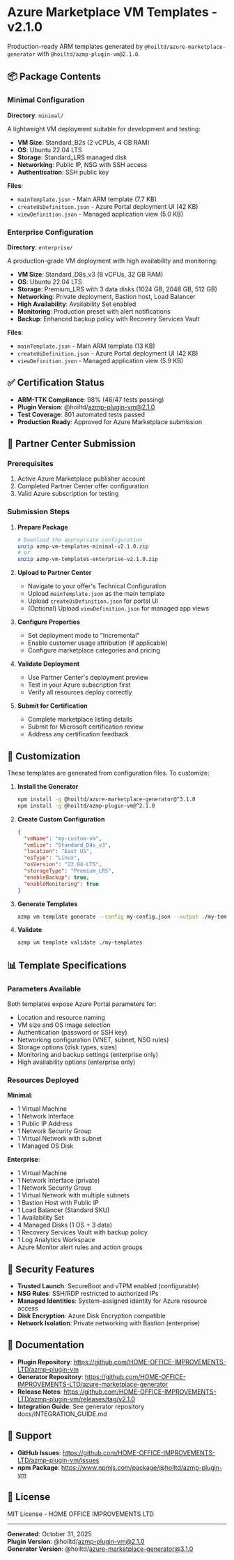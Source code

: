 # Azure Marketplace VM Templates - v2.1.0

Production-ready ARM templates generated by `@hoiltd/azure-marketplace-generator` with `@hoiltd/azmp-plugin-vm@2.1.0`.

## 📦 Package Contents

### Minimal Configuration
**Directory**: `minimal/`

A lightweight VM deployment suitable for development and testing:
- **VM Size**: Standard_B2s (2 vCPUs, 4 GB RAM)
- **OS**: Ubuntu 22.04 LTS
- **Storage**: Standard_LRS managed disk
- **Networking**: Public IP, NSG with SSH access
- **Authentication**: SSH public key

**Files**:
- `mainTemplate.json` - Main ARM template (7.7 KB)
- `createUiDefinition.json` - Azure Portal deployment UI (42 KB)
- `viewDefinition.json` - Managed application view (5.0 KB)

### Enterprise Configuration
**Directory**: `enterprise/`

A production-grade VM deployment with high availability and monitoring:
- **VM Size**: Standard_D8s_v3 (8 vCPUs, 32 GB RAM)
- **OS**: Ubuntu 22.04 LTS
- **Storage**: Premium_LRS with 3 data disks (1024 GB, 2048 GB, 512 GB)
- **Networking**: Private deployment, Bastion host, Load Balancer
- **High Availability**: Availability Set enabled
- **Monitoring**: Production preset with alert notifications
- **Backup**: Enhanced backup policy with Recovery Services Vault

**Files**:
- `mainTemplate.json` - Main ARM template (13 KB)
- `createUiDefinition.json` - Azure Portal deployment UI (42 KB)
- `viewDefinition.json` - Managed application view (5.9 KB)

## ✅ Certification Status

- **ARM-TTK Compliance**: 98% (46/47 tests passing)
- **Plugin Version**: @hoiltd/azmp-plugin-vm@2.1.0
- **Test Coverage**: 801 automated tests passed
- **Production Ready**: Approved for Azure Marketplace submission

## 🚀 Partner Center Submission

### Prerequisites
1. Active Azure Marketplace publisher account
2. Completed Partner Center offer configuration
3. Valid Azure subscription for testing

### Submission Steps

1. **Prepare Package**
   ```bash
   # Download the appropriate configuration
   unzip azmp-vm-templates-minimal-v2.1.0.zip
   # or
   unzip azmp-vm-templates-enterprise-v2.1.0.zip
   ```

2. **Upload to Partner Center**
   - Navigate to your offer's Technical Configuration
   - Upload `mainTemplate.json` as the main template
   - Upload `createUiDefinition.json` for portal UI
   - (Optional) Upload `viewDefinition.json` for managed app views

3. **Configure Properties**
   - Set deployment mode to "Incremental"
   - Enable customer usage attribution (if applicable)
   - Configure marketplace categories and pricing

4. **Validate Deployment**
   - Use Partner Center's deployment preview
   - Test in your Azure subscription first
   - Verify all resources deploy correctly

5. **Submit for Certification**
   - Complete marketplace listing details
   - Submit for Microsoft certification review
   - Address any certification feedback

## 🔧 Customization

These templates are generated from configuration files. To customize:

1. **Install the Generator**
   ```bash
   npm install -g @hoiltd/azure-marketplace-generator@^3.1.0
   npm install -g @hoiltd/azmp-plugin-vm@^2.1.0
   ```

2. **Create Custom Configuration**
   ```json
   {
     "vmName": "my-custom-vm",
     "vmSize": "Standard_D4s_v3",
     "location": "East US",
     "osType": "Linux",
     "osVersion": "22.04-LTS",
     "storageType": "Premium_LRS",
     "enableBackup": true,
     "enableMonitoring": true
   }
   ```

3. **Generate Templates**
   ```bash
   azmp vm template generate --config my-config.json --output ./my-templates
   ```

4. **Validate**
   ```bash
   azmp vm template validate ./my-templates
   ```

## 📊 Template Specifications

### Parameters Available

Both templates expose Azure Portal parameters for:
- Location and resource naming
- VM size and OS image selection
- Authentication (password or SSH key)
- Networking configuration (VNET, subnet, NSG rules)
- Storage options (disk types, sizes)
- Monitoring and backup settings (enterprise only)
- High availability options (enterprise only)

### Resources Deployed

**Minimal**:
- 1 Virtual Machine
- 1 Network Interface
- 1 Public IP Address
- 1 Network Security Group
- 1 Virtual Network with subnet
- 1 Managed OS Disk

**Enterprise**:
- 1 Virtual Machine
- 1 Network Interface (private)
- 1 Network Security Group
- 1 Virtual Network with multiple subnets
- 1 Bastion Host with Public IP
- 1 Load Balancer (Standard SKU)
- 1 Availability Set
- 4 Managed Disks (1 OS + 3 data)
- 1 Recovery Services Vault with backup policy
- 1 Log Analytics Workspace
- Azure Monitor alert rules and action groups

## 🔐 Security Features

- **Trusted Launch**: SecureBoot and vTPM enabled (configurable)
- **NSG Rules**: SSH/RDP restricted to authorized IPs
- **Managed Identities**: System-assigned identity for Azure resource access
- **Disk Encryption**: Azure Disk Encryption compatible
- **Network Isolation**: Private networking with Bastion (enterprise)

## 📖 Documentation

- **Plugin Repository**: https://github.com/HOME-OFFICE-IMPROVEMENTS-LTD/azmp-plugin-vm
- **Generator Repository**: https://github.com/HOME-OFFICE-IMPROVEMENTS-LTD/azure-marketplace-generator
- **Release Notes**: https://github.com/HOME-OFFICE-IMPROVEMENTS-LTD/azmp-plugin-vm/releases/tag/v2.1.0
- **Integration Guide**: See generator repository docs/INTEGRATION_GUIDE.md

## 🐛 Support

- **GitHub Issues**: https://github.com/HOME-OFFICE-IMPROVEMENTS-LTD/azmp-plugin-vm/issues
- **npm Package**: https://www.npmjs.com/package/@hoiltd/azmp-plugin-vm

## 📄 License

MIT License - HOME OFFICE IMPROVEMENTS LTD

---

**Generated**: October 31, 2025  
**Plugin Version**: @hoiltd/azmp-plugin-vm@2.1.0  
**Generator Version**: @hoiltd/azure-marketplace-generator@3.1.0

